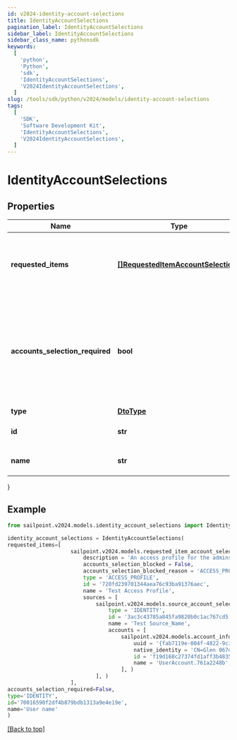 ```yaml
---
id: v2024-identity-account-selections
title: IdentityAccountSelections
pagination_label: IdentityAccountSelections
sidebar_label: IdentityAccountSelections
sidebar_class_name: pythonsdk
keywords:
  [
    'python',
    'Python',
    'sdk',
    'IdentityAccountSelections',
    'V2024IdentityAccountSelections',
  ]
slug: /tools/sdk/python/v2024/models/identity-account-selections
tags:
  [
    'SDK',
    'Software Development Kit',
    'IdentityAccountSelections',
    'V2024IdentityAccountSelections',
  ]
---
```


# IdentityAccountSelections

## Properties

| Name | Type | Description | Notes |
| --- | --- | --- | --- |
| **requested_items** | [**[]RequestedItemAccountSelections**](requested-item-account-selections) | Available account selections for the identity, per requested item | [optional] |
| **accounts_selection_required** | **bool** | A boolean indicating whether any account selections will be required for the user to raise an access request | [optional] [default to False] |
| **type** | [**DtoType**](dto-type) |  | [optional] |
| **id** | **str** | The identity id for the user | [optional] |
| **name** | **str** | The name of the identity | [optional] |

}

## Example

```python
from sailpoint.v2024.models.identity_account_selections import IdentityAccountSelections

identity_account_selections = IdentityAccountSelections(
requested_items=[
                    sailpoint.v2024.models.requested_item_account_selections.RequestedItemAccountSelections(
                        description = 'An access profile for the admins',
                        accounts_selection_blocked = False,
                        accounts_selection_blocked_reason = 'ACCESS_PROFILE_ALREADY_ASSIGNED_TO_AN_ACCOUNT',
                        type = 'ACCESS_PROFILE',
                        id = '720fd239701344aea76c93ba91376aec',
                        name = 'Test Access Profile',
                        sources = [
                            sailpoint.v2024.models.source_account_selections.SourceAccountSelections(
                                type = 'IDENTITY',
                                id = '3ac3c43785a845fa9820b0c1ac767cd5',
                                name = 'Test Source_Name',
                                accounts = [
                                    sailpoint.v2024.models.account_info_ref.AccountInfoRef(
                                        uuid = '{fab7119e-004f-4822-9c33-b8d570d6c6a6}',
                                        native_identity = 'CN=Glen 067da3248e914,OU=YOUROU,OU=org-data-service,DC=YOURDC,DC=local',
                                        id = 'f19d168c27374fd1aff3b483573f997f',
                                        name = 'UserAccount.761a2248b', )
                                    ], )
                            ], )
                    ],
accounts_selection_required=False,
type='IDENTITY',
id='70016590f2df4b879bdb1313a9e4e19e',
name='User name'
)

```

[[Back to top]](#)
